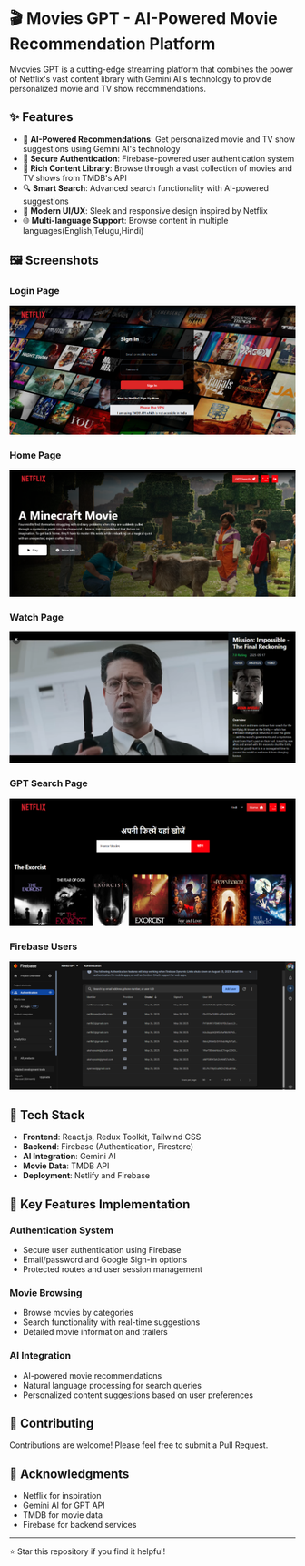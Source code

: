 # 🎬 Movies GPT - AI-Powered Movie Recommendation Platform

Mvovies GPT is a cutting-edge streaming platform that combines the power of Netflix's vast content library with Gemini AI's technology to provide personalized movie and TV show recommendations.



## ✨ Features

- 🎯 **AI-Powered Recommendations**: Get personalized movie and TV show suggestions using Gemini AI's technology
- 🔐 **Secure Authentication**: Firebase-powered user authentication system
- 🎥 **Rich Content Library**: Browse through a vast collection of movies and TV shows from TMDB's API
- 🔍 **Smart Search**: Advanced search functionality with AI-powered suggestions
- 🎨 **Modern UI/UX**: Sleek and responsive design inspired by Netflix
- 🌐 **Multi-language Support**: Browse content in multiple languages(English,Telugu,Hindi)

## 🖼️ Screenshots

### Login Page
![Login Page](https://github.com/Hameedalahr/Movies-GPT/blob/main/MYFLIX-LOGIN%20PAGE.png?raw=true)

### Home Page
![Home Page](https://github.com/Hameedalahr/Movies-GPT/blob/main/MyFlix%20HomePage.png?raw=true)

### Watch Page
![Watch Page](https://github.com/Hameedalahr/Movies-GPT/blob/main/MyFlix%20watch%20page.png?raw=true)

### GPT Search Page
![GPT Search](https://github.com/Hameedalahr/Movies-GPT/blob/main/MYFLIX-GPT%20SEARCH.png?raw=true)

### Firebase Users
![Firebase Users](https://github.com/Hameedalahr/Movies-GPT/blob/main/Firebase.png?raw=true)

## 🚀 Tech Stack

- **Frontend**: React.js, Redux Toolkit, Tailwind CSS
- **Backend**: Firebase (Authentication, Firestore)
- **AI Integration**: Gemini AI
- **Movie Data**: TMDB API
- **Deployment**: Netlify and Firebase



## 🌟 Key Features Implementation

### Authentication System
- Secure user authentication using Firebase
- Email/password and Google Sign-in options
- Protected routes and user session management

### Movie Browsing
- Browse movies by categories
- Search functionality with real-time suggestions
- Detailed movie information and trailers

### AI Integration
- AI-powered movie recommendations
- Natural language processing for search queries
- Personalized content suggestions based on user preferences

## 🤝 Contributing

Contributions are welcome! Please feel free to submit a Pull Request.


## 🙏 Acknowledgments

- Netflix for inspiration
- Gemini AI for GPT API
- TMDB for movie data
- Firebase for backend services

---

⭐ Star this repository if you find it helpful!
